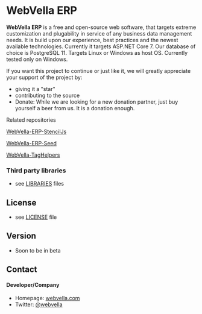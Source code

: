 WebVella ERP 
======
**WebVella ERP** is a free and open-source web software, that targets extreme customization and plugability in service of any business data management needs. It is build upon our experience, best practices and the newest available technologies. Currently it targets ASP.NET Core 7. Our database of choice is PostgreSQL 11. Targets Linux or Windows as host OS. Currently tested only on Windows.

If you want this project to continue or just like it, we will greatly appreciate your support of the project by: 
* giving it a "star" 
* contributing to the source
* Donate: While we are looking for a new donation partner, just buy yourself a beer from us. It is a donation enough.

Related repositories

[WebVella-ERP-StencilJs](https://github.com/WebVella/WebVella-ERP-StencilJs)

[WebVella-ERP-Seed](https://github.com/WebVella/WebVella-ERP-Seed)

[WebVella-TagHelpers](https://github.com/WebVella/TagHelpers)


### Third party libraries
* see [LIBRARIES](https://github.com/WebVella/WebVella-ERP/blob/master/LIBRARIES.md) files

## License 
* see [LICENSE](https://github.com/WebVella/WebVella-ERP/blob/master/LICENSE.txt) file

## Version 
* Soon to be in beta

## Contact
#### Developer/Company
* Homepage: [webvella.com](http://webvella.com)
* Twitter: [@webvella](https://twitter.com/webvella "webvella on twitter")




